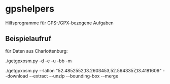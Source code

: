 gpshelpers
==========

Hilfsprogramme für GPS-/GPX-bezogene Aufgaben

Beispielaufruf
------------
für Daten aus Charlottenburg:

./getgpxosm.py -d -e -u -bb -m

./getgpxosm.py --latlon "52.4852552,13.2603453,52.5643357,13.4181609" --download --extract --unzip --bounding-box --merge


